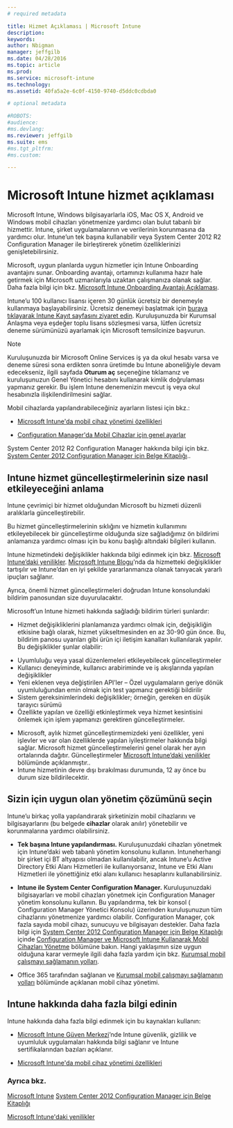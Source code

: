 ```yaml
---
# required metadata

title: Hizmet Açıklaması | Microsoft Intune
description:
keywords:
author: Nbigman
manager: jeffgilb
ms.date: 04/28/2016
ms.topic: article
ms.prod:
ms.service: microsoft-intune
ms.technology:
ms.assetid: 40fa5a2e-6c0f-4150-9740-d5ddc0cdbda0

# optional metadata

#ROBOTS:
#audience:
#ms.devlang:
ms.reviewer: jeffgilb
ms.suite: ems
#ms.tgt_pltfrm:
#ms.custom:

---
```


# Microsoft Intune hizmet açıklaması

Microsoft Intune, Windows bilgisayarlarla iOS, Mac OS X, Android ve Windows mobil cihazları yönetmenize yardımcı olan bulut tabanlı bir hizmettir. Intune, şirket uygulamalarının ve verilerinin korunmasına da yardımcı olur. Intune’un tek başına kullanabilir veya System Center 2012 R2 Configuration Manager ile birleştirerek yönetim özelliklerinizi genişletebilirsiniz.

Microsoft, uygun planlarda uygun hizmetler için Intune Onboarding avantajını sunar. Onboarding avantajı, ortamınızı kullanıma hazır hale getirmek için Microsoft uzmanlarıyla uzaktan çalışmanıza olanak sağlar. Daha fazla bilgi için bkz. [Microsoft Intune Onboarding Avantajı Açıklaması](http://go.microsoft.com/fwlink/?LinkId=619281).

Intune’u 100 kullanıcı lisansı içeren 30 günlük ücretsiz bir denemeyle kullanmaya başlayabilirsiniz. Ücretsiz denemeyi başlatmak için [buraya tıklayarak Intune Kayıt sayfasını ziyaret edin](http://www.microsoft.com/en-us/server-cloud/products/microsoft-intune/). Kuruluşunuzda bir Kurumsal Anlaşma veya eşdeğer toplu lisans sözleşmesi varsa, lütfen ücretsiz deneme sürümünüzü ayarlamak için Microsoft temsilcinize başvurun.

> [!NOTE]
> Kuruluşunuzda bir Microsoft Online Services iş ya da okul hesabı varsa ve deneme süresi sona erdikten sonra üretimde bu Intune aboneliğiyle devam edecekseniz, ilgili sayfada **Oturum aç** seçeneğine tıklamanız ve kuruluşunuzun Genel Yönetici hesabını kullanarak kimlik doğrulaması yapmanız gerekir. Bu işlem Intune denemenizin mevcut iş veya okul hesabınızla ilişkilendirilmesini sağlar.

Mobil cihazlarda yapılandırabileceğiniz ayarların listesi için bkz.:

-   [Microsoft Intune'da mobil cihaz yönetimi özellikleri](mobile-device-management-capabilities-in-microsoft-intune.md)

-   [Configuration Manager'da Mobil Cihazlar için genel ayarlar](https://technet.microsoft.com/en-us/library/dn376523.aspx)

System Center 2012 R2 Configuration Manager hakkında bilgi için bkz. [System Center 2012 Configuration Manager için Belge Kitaplığı](https://technet.microsoft.com/library/gg682041.aspx)..

## Intune hizmet güncelleştirmelerinin size nasıl etkileyeceğini anlama
Intune çevrimiçi bir hizmet olduğundan Microsoft bu hizmeti düzenli aralıklarla güncelleştirebilir.

Bu hizmet güncelleştirmelerinin sıklığını ve hizmetin kullanımını etkileyebilecek bir güncelleştirme olduğunda size sağladığımız ön bildirimi anlamanıza yardımcı olması için bu konu başlığı altındaki bilgileri kullanın.

Intune hizmetindeki değişiklikler hakkında bilgi edinmek için bkz. [Microsoft Intune’daki yenilikler](/intune/deploy-use/Whats-new-in-microsoft-intune.md). [Microsoft Intune Blogu](http://blogs.technet.com/b/microsoftintune/)’nda da hizmetteki değişiklikler tartışılır ve Intune’dan en iyi şekilde yararlanmanıza olanak tanıyacak yararlı ipuçları sağlanır.

Ayrıca, önemli hizmet güncelleştirmeleri doğrudan Intune konsolundaki bildirim panosundan size duyurulacaktır.

Microsoft’un Intune hizmeti hakkında sağladığı bildirim türleri şunlardır:
-   Hizmet değişikliklerini planlamanıza yardımcı olmak için, değişikliğin etkisine bağlı olarak, hizmet yükseltmesinden en az 30-90 gün önce. Bu, bildirim panosu uyarıları gibi ürün içi iletişim kanalları kullanılarak yapılır. Bu değişiklikler şunlar olabilir:
* Uyumluluğu veya yasal düzenlemeleri etkileyebilecek güncelleştirmeler
* Kullanıcı deneyiminde, kullanıcı arabiriminde ve iş akışlarında yapılan değişiklikler
* Yeni eklenen veya değiştirilen API’ler – Özel uygulamaların geriye dönük uyumluluğundan emin olmak için test yapmanız gerektiği bildirilir
* Sistem gereksinimlerindeki değişiklikler; örneğin, gereken en düşük tarayıcı sürümü
* Özellikte yapılan ve özelliği etkinleştirmek veya hizmet kesintisini önlemek için işlem yapmanızı gerektiren güncelleştirmeler.
-   Microsoft, aylık hizmet güncelleştirmemizdeki yeni özellikler, yeni işlevler ve var olan özelliklerde yapılan iyileştirmeler hakkında bilgi sağlar. Microsoft hizmet güncelleştirmelerini genel olarak her ayın ortalarında dağıtır. Güncelleştirmeler [Microsoft Intune’daki yenilikler](/intune/deploy-use/whats-new-in-microsoft-intune.md) bölümünde açıklanmıştır..
-   Intune hizmetinin devre dışı bırakılması durumunda, 12 ay önce bu durum size bildirilecektir.

## Sizin için uygun olan yönetim çözümünü seçin
Intune’u birkaç yolla yapılandırarak şirketinizin mobil cihazlarını ve bilgisayarlarını (bu belgede **cihazlar** olarak anılır) yönetebilir ve korunmalarına yardımcı olabilirsiniz.

-   **Tek başına Intune yapılandırması.** Kuruluşunuzdaki cihazları yönetmek için Intune’daki web tabanlı yönetim konsolunu kullanın. Intuneherhangi bir şirket içi BT altyapısı olmadan kullanılabilir, ancak Intune’u Active Directory Etki Alanı Hizmetleri ile kullanıyorsanız, Intune ve Etki Alanı Hizmetleri ile yönettiğiniz etki alanı kullanıcı hesaplarını kullanabilirsiniz.

-   **Intune ile System Center Configuration Manager.** Kuruluşunuzdaki bilgisayarları ve mobil cihazları yönetmek için Configuration Manager yönetim konsolunu kullanın. Bu yapılandırma, tek bir konsol ( Configuration Manager Yönetici Konsolu) üzerinden kuruluşunuzun tüm cihazlarını yönetmenize yardımcı olabilir. Configuration Manager, çok fazla sayıda mobil cihazı, sunucuyu ve bilgisayarı destekler. Daha fazla bilgi için [System Center 2012 Configuration Manager için Belge Kitaplığı](https://technet.microsoft.com/library/gg682041.aspx) içinde [Configuration Manager ve Microsoft Intune Kullanarak Mobil Cihazları Yönetme](http://go.microsoft.com/fwlink/?LinkID=271118) bölümüne bakın.  Hangi yaklaşımın size uygun olduğuna karar vermeyle ilgili daha fazla yardım için bkz. [Kurumsal mobil çalışmayı sağlamanın yolları](/intune/plan-design/ways-to-do-enterprise-mobility.md).

-   Office 365 tarafından sağlanan ve [Kurumsal mobil çalışmayı sağlamanın yolları](/intune/plan-design/ways-to-do-enterprise-mobility.md) bölümünde açıklanan mobil cihaz yönetimi.

## Intune hakkında daha fazla bilgi edinin
Intune hakkında daha fazla bilgi edinmek için bu kaynakları kullanın:

-   [Microsoft Intune Güven Merkezi](http://www.microsoft.com/en-us/server-cloud/products/intune-trust-center/)’nde Intune güvenlik, gizlilik ve uyumluluk uygulamaları hakkında bilgi sağlanır ve Intune sertifikalarından bazıları açıklanır.

-   [Microsoft Intune'da mobil cihaz yönetimi özellikleri](/intune/understand-explore/mobile-device-management-capabilities-in-microsoft-intune.md)

### Ayrıca bkz.
[Microsoft Intune](https://docs.microsoft.com/intune/)
[System Center 2012 Configuration Manager için Belge Kitaplığı](https://technet.microsoft.com/library/gg682041.aspx)

[Microsoft Intune'daki yenilikler](/intune/deploy-use/whats-new-in-microsoft-intune.md)


<!--HONumber=May16_HO1-->


